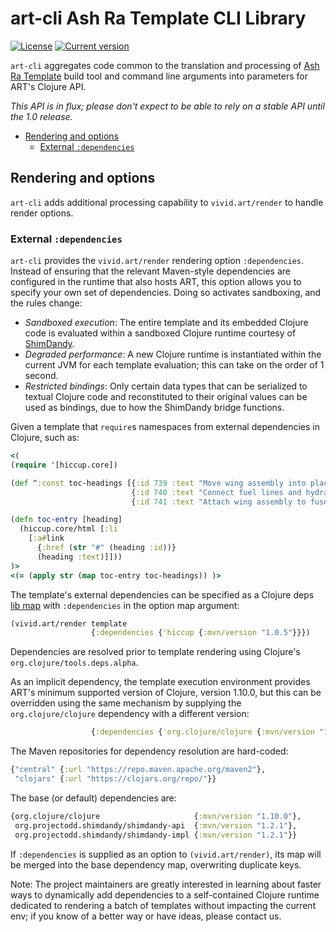 # art-cli Ash Ra Template CLI Library



[![License](https://img.shields.io/badge/license-Apache%202-blue.svg?style=flat-square)](LICENSE.txt)
[![Current version](https://img.shields.io/clojars/v/net.vivid-inc/art-cli.svg?color=blue&style=flat-square)](https://clojars.org/net.vivid-inc/art-cli)

`art-cli` aggregates code common to the translation and processing of [Ash Ra Template](https://github.com/vivid-inc/ash-ra-template) build tool and command line arguments into parameters for ART's Clojure API.

_This API is in flux; please don't expect to be able to rely on a stable API until the 1.0 release._

- [Rendering and options](#rendering-and-options)
    - [External ``:dependencies``](#dependencies)

<a name="rendering-and-options"></a>
## Rendering and options

`art-cli` adds additional processing capability to `vivid.art/render` to handle render options.

<a name="dependencies"></a>
### External ``:dependencies``
`art-cli` provides the `vivid.art/render` rendering option `:dependencies`.
Instead of ensuring that the relevant Maven-style dependencies are configured in the runtime that also hosts ART, this option allows you to specify your own set of dependencies.
Doing so activates sandboxing, and the rules change:
- _Sandboxed execution_: The entire template and its embedded Clojure code is evaluated within a sandboxed Clojure runtime courtesy of [ShimDandy](https://github.com/projectodd/shimdandy).
- _Degraded performance_: A new Clojure runtime is instantiated within the current JVM for each template evaluation; this can take on the order of 1 second.
- _Restricted bindings_: Only certain data types that can be serialized to textual Clojure code and reconstituted to their original values can be used as bindings, due to how the ShimDandy bridge functions.

Given a template that ``require``s namespaces from external dependencies in Clojure, such as:
```clojure
<(
(require '[hiccup.core])

(def ^:const toc-headings [{:id 739 :text "Move wing assembly into place"}
                           {:id 740 :text "Connect fuel lines and hydraulics"}
                           {:id 741 :text "Attach wing assembly to fuselage"}])

(defn toc-entry [heading]
  (hiccup.core/html [:li
    [:a#link
      {:href (str "#" (heading :id))}
      (heading :text)]]))
)>
<(= (apply str (map toc-entry toc-headings)) )>
```
The template's external dependencies can be specified as a Clojure deps [lib map](https://clojure.org/reference/deps_and_cli) with `:dependencies` in the option map argument:
```clojure
(vivid.art/render template
                  {:dependencies {'hiccup {:mvn/version "1.0.5"}}})
```
Dependencies are resolved prior to template rendering using Clojure's ``org.clojure/tools.deps.alpha``.

As an implicit dependency, the template execution environment provides ART's minimum supported version of Clojure, version 1.10.0, but this can be overridden using the same mechanism by supplying the `org.clojure/clojure` dependency with a different version:
```clojure
                  {:dependencies {'org.clojure/clojure {:mvn/version "1.11.0"}}}
```

The Maven repositories for dependency resolution are hard-coded:
```clojure
{"central" {:url "https://repo.maven.apache.org/maven2"},
 "clojars" {:url "https://clojars.org/repo/"}}
```
The base (or default) dependencies are:
```clojure
{org.clojure/clojure                     {:mvn/version "1.10.0"},
 org.projectodd.shimdandy/shimdandy-api  {:mvn/version "1.2.1"},
 org.projectodd.shimdandy/shimdandy-impl {:mvn/version "1.2.1"}}
```
If `:dependencies` is supplied as an option to `(vivid.art/render)`, its map will be merged into the base dependency map, overwriting duplicate keys.

Note: The project maintainers are greatly interested in learning about faster ways to dynamically add dependencies to a self-contained Clojure runtime dedicated to rendering a batch of templates without impacting the current env; if you know of a better way or have ideas, please contact us.

